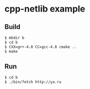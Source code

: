 # cpp-netlib example

## Build

~~~ sh
$ mkdir b
$ cd b
$ CXX=g++-4.8 CC=gcc-4.8 cmake ..
$ make
~~~

## Run

~~~ sh
$ cd b
$ ./bin/fetch http://ya.ru
~~~
